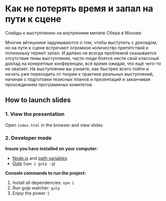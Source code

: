 # Как не потерять время и запал на пути к сцене

Слайды к выступлению на внутреннем митапе Сбера в Москве.

Многие айтишники задумываются о том, чтобы выступить с докладом, но на пути к сцене встречают огромное количество препятствий и потихоньку теряют запал. И далеко не всегда проблемой оказывается отсутствие темы выступления, часто люди боятся нести свой классный доклад на конкретные конференции, всё время ожидая, что ещё чего-то не хватает. На выступлении вы узнаете, как быстрее всего пойти и начать уже переходить от теории к практике реальных выступлений, начиная с подготовки тезисных планов и презентаций и заканчивая прохождением программных комитетов.

## How to launch slides
### 1. View the presentation
Open `index.html` in the browser and view slides

### 2. Developer mode

__Insure you have installed on your computer:__

* [Node.js](https://nodejs.org/en/download/) and [path variables](http://stackoverflow.com/questions/8278143/node-js-how-to-run-node-command-from-any-path)
* [Gulp](http://gulpjs.com/) (`npm i gulp -g`)

__Console commands to run the project:__

1. Install all dependenсies: `npm i`
2. Run gulp watcher: `gulp`
3. Enjoy the power :)
